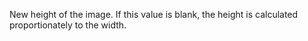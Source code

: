 New height of the image. If this value is blank, the height is calculated proportionately to the width.